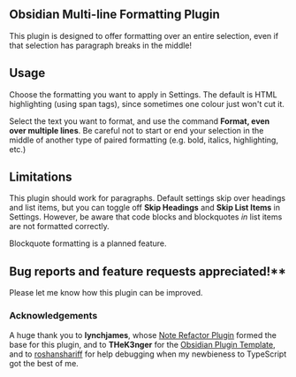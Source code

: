 ## Obsidian Multi-line Formatting Plugin 

This plugin is designed to offer formatting over an entire selection, even if that selection has paragraph breaks in the middle! 

## Usage

Choose the formatting you want to apply in Settings. The default is HTML highlighting (using span tags), since sometimes one colour just won't cut it.

Select the text you want to format, and use the command **Format, even over multiple lines**. Be careful not to start or end your selection in the middle of another type of paired formatting (e.g. bold, italics, highlighting, etc.)

## Limitations

This plugin should work for paragraphs. Default settings skip over headings and list items, but you can toggle off **Skip Headings** and **Skip List Items** in Settings. However, be aware that code blocks and blockquotes *in* list items are not formatted correctly. 

Blockquote formatting is a planned feature.

## Bug reports and feature requests appreciated!**

Please let me know how this plugin can be improved.

### Acknowledgements

A huge thank you to **lynchjames**, whose [Note Refactor Plugin](https://github.com/lynchjames/note-refactor-obsidian) formed the base for this plugin, and to **THeK3nger** for the [Obsidian Plugin Template](https://github.com/THeK3nger/obsidian-plugin-template), and to [roshanshariff](https://github.com/roshanshariff) for help debugging when my newbieness to TypeScript got the best of me.
